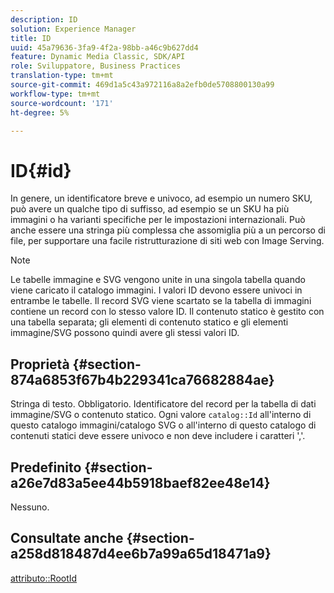 ```yaml
---
description: ID
solution: Experience Manager
title: ID
uuid: 45a79636-3fa9-4f2a-98bb-a46c9b627dd4
feature: Dynamic Media Classic, SDK/API
role: Sviluppatore, Business Practices
translation-type: tm+mt
source-git-commit: 469d1a5c43a972116a8a2efb0de5708800130a99
workflow-type: tm+mt
source-wordcount: '171'
ht-degree: 5%

---
```



# ID{#id}

In genere, un identificatore breve e univoco, ad esempio un numero SKU, può avere un qualche tipo di suffisso, ad esempio se un SKU ha più immagini o ha varianti specifiche per le impostazioni internazionali. Può anche essere una stringa più complessa che assomiglia più a un percorso di file, per supportare una facile ristrutturazione di siti web con Image Serving.

>[!NOTE]
>
>Le tabelle immagine e SVG vengono unite in una singola tabella quando viene caricato il catalogo immagini. I valori ID devono essere univoci in entrambe le tabelle. Il record SVG viene scartato se la tabella di immagini contiene un record con lo stesso valore ID. Il contenuto statico è gestito con una tabella separata; gli elementi di contenuto statico e gli elementi immagine/SVG possono quindi avere gli stessi valori ID.

## Proprietà {#section-874a6853f67b4b229341ca76682884ae}

Stringa di testo. Obbligatorio. Identificatore del record per la tabella di dati immagine/SVG o contenuto statico. Ogni valore `catalog::Id` all&#39;interno di questo catalogo immagini/catalogo SVG o all&#39;interno di questo catalogo di contenuti statici deve essere univoco e non deve includere i caratteri &#39;,&#39;.

## Predefinito {#section-a26e7d83a5ee44b5918baef82ee48e14}

Nessuno.

## Consultate anche {#section-a258d818487d4ee6b7a99a65d18471a9}

[attributo::RootId](../../../../../../is-api/image-catalog/image-serving-api-ref/c-image-catalog-reference/c-attributes-reference/r-rootid.md#reference-13653312925e4a08b90f99961d53f546)
